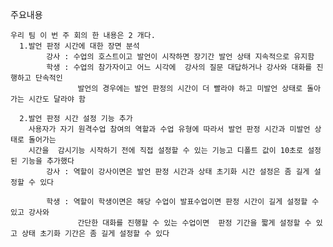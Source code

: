 주요내용

    우리 팀 이 번 주 회의 한 내용은 2 개다.
      1.발언 판정 시간에 대한 장면 분석
            강사 : 수업의 호스트이고 발언이 시작하면 장기간 발언 상태 지속적으로 유지함
            학생 : 수업의 참가자이고 어느 시각에  강사의 질문 대답하거나 강사와 대화를 진행하고 단속적인 
                   발언의 경우에는 발언 판정의 시간이 더 빨라야 하고 미발언 상태로 돌아가는 시간도 달라야 함 

      2.발언 판정 시간 설정 기능 추가
        사용자가 자기 원격수업 참여의 역할과 수업 유형에 따라서 발언 판정 시간과 미발언 상태로 돌어가는
        시간을  감시기능 시작하기 전에 직접 설정할 수 있는 기능고 디폴트 값이 10초로 설정된 기능을 추가했다
            강사 : 역할이 강사이면은 발언 판정 시간과 상태 초기화 시간 설정은 좀 길게 설정할 수 있다

            학생 : 역할이 학생이면은 해당 수업이 발표수업이면 판정 시간이 길게 설정할 수 있고 강사와
                   간단한 대화를 진행할 수 있는 수업이면  판정 기간을 짧게 설정할 수 있고 상태 초기화 기간은 좀 길게 설정할 수 있다 
